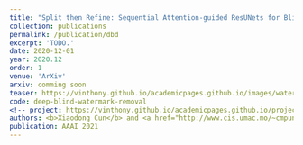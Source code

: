 ```yaml
---
title: "Split then Refine: Sequential Attention-guided ResUNets for Blind Single Image Visible Watermark Removal"
collection: publications
permalink: /publication/dbd
excerpt: 'TODO.'
date: 2020-12-01
year: 2020.12
order: 1
venue: 'ArXiv'
arxiv: comming soon
teaser: https://vinthony.github.io/academicpages.github.io/images/watermark.gif
code: deep-blind-watermark-removal
<!-- project: https://vinthony.github.io/academicpages.github.io/projects/tbd -->
authors: <b>Xiaodong Cun</b> and <a href="http://www.cis.umac.mo/~cmpun/">Chi-Man Pun</a>
publication: AAAI 2021
---
```


